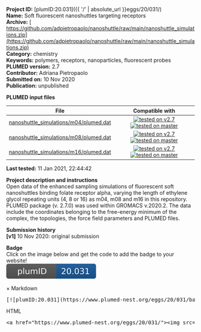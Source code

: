 **Project ID:** [plumID:20.031]({{ '/' | absolute_url }}eggs/20/031/)  
**Name:**  Soft fluorescent nanoshuttles targeting receptors  
**Archive:** [ https://github.com/adpietropaolo/nanoshuttle/raw/main/nanoshuttle_simulations.zip](https://github.com/adpietropaolo/nanoshuttle/raw/main/nanoshuttle_simulations.zip)  
**Category:**  chemistry  
**Keywords:**  polymers, receptors, nanoparticles, fluorescent probes  
**PLUMED version:**  2.7  
**Contributor:**  Adriana Pietropaolo  
**Submitted on:** 10 Nov 2020  
**Publication:** unpublished  
  
**PLUMED input files**  
  
| File     | Compatible with |  
|:--------:|:--------:|  
| [nanoshuttle_simulations/m04/plumed.dat](./data/nanoshuttle_simulations/m04/plumed.dat.md) |  [![tested on v2.7](https://img.shields.io/badge/v2.7-passing-green.svg)](data/nanoshuttle_simulations/m04/plumed.dat.plumed.stderr) [![tested on master](https://img.shields.io/badge/master-passing-green.svg)](data/nanoshuttle_simulations/m04/plumed.dat.plumed_master.stderr) |  
| [nanoshuttle_simulations/m08/plumed.dat](./data/nanoshuttle_simulations/m08/plumed.dat.md) |  [![tested on v2.7](https://img.shields.io/badge/v2.7-passing-green.svg)](data/nanoshuttle_simulations/m08/plumed.dat.plumed.stderr) [![tested on master](https://img.shields.io/badge/master-passing-green.svg)](data/nanoshuttle_simulations/m08/plumed.dat.plumed_master.stderr) |  
| [nanoshuttle_simulations/m16/plumed.dat](./data/nanoshuttle_simulations/m16/plumed.dat.md) |  [![tested on v2.7](https://img.shields.io/badge/v2.7-passing-green.svg)](data/nanoshuttle_simulations/m16/plumed.dat.plumed.stderr) [![tested on master](https://img.shields.io/badge/master-passing-green.svg)](data/nanoshuttle_simulations/m16/plumed.dat.plumed_master.stderr) |  
  
**Last tested:**  11 Jan 2021, 22:44:42
  
**Project description and instructions**  
Open data of the enhanced sampling simulations of fluorescent soft nanoshuttles binding folate receptor alpha, varying the length of ethylene glycol repeating units (4, 8 or 16) as m04, m08 and m16 in this repository. PLUMED package (v. 2.7.0) was used within GROMACS v.2020.2.  The data include the coordinates belonging to the free-energy minimum of the complex, the topologies, the force field parameters and PLUMED files. 

  
**Submission history**  
**[v1]** 10 Nov 2020: original submission  
  
**Badge**  
Click on the image below and get the code to add the badge to your website!  
<img src="./badge.svg" alt="plumeDnest:20.031" id="myBtn" class="badge">
<div id="myModal" class="modal">
  <div class="modal-content">
    <span class="close">&times;</span>
    Markdown<pre>[![plumID:20.031](https://www.plumed-nest.org/eggs/20/031/badge.svg)](https://www.plumed-nest.org/eggs/20/031/)</pre>
    HTML<pre>&lt;a href="https://www.plumed-nest.org/eggs/20/031/"&gt;&lt;img src="https://www.plumed-nest.org/eggs/20/031/badge.svg" alt="plumID:20.031"&gt;&lt;/a&gt;</pre>
  </div>
</div>
